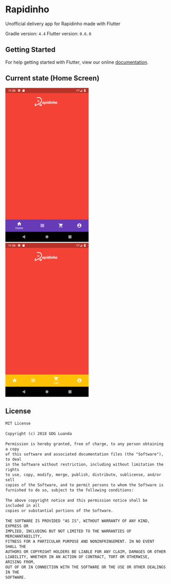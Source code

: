# Rapidinho

Unofficial delivery app for Rapidinho made with Flutter

Gradle version: `4.4`
Flutter version: `0.6.0`

## Getting Started

For help getting started with Flutter, view our online
[documentation](https://flutter.io/).


## Current state (Home Screen)


<img src="/screenshots/home1.png" width="260" height="480"> <img src="/screenshots/home2.png" width="260" height="480">

## License

```
MIT License

Copyright (c) 2018 GDG Luanda

Permission is hereby granted, free of charge, to any person obtaining a copy
of this software and associated documentation files (the "Software"), to deal
in the Software without restriction, including without limitation the rights
to use, copy, modify, merge, publish, distribute, sublicense, and/or sell
copies of the Software, and to permit persons to whom the Software is
furnished to do so, subject to the following conditions:

The above copyright notice and this permission notice shall be included in all
copies or substantial portions of the Software.

THE SOFTWARE IS PROVIDED "AS IS", WITHOUT WARRANTY OF ANY KIND, EXPRESS OR
IMPLIED, INCLUDING BUT NOT LIMITED TO THE WARRANTIES OF MERCHANTABILITY,
FITNESS FOR A PARTICULAR PURPOSE AND NONINFRINGEMENT. IN NO EVENT SHALL THE
AUTHORS OR COPYRIGHT HOLDERS BE LIABLE FOR ANY CLAIM, DAMAGES OR OTHER
LIABILITY, WHETHER IN AN ACTION OF CONTRACT, TORT OR OTHERWISE, ARISING FROM,
OUT OF OR IN CONNECTION WITH THE SOFTWARE OR THE USE OR OTHER DEALINGS IN THE
SOFTWARE.
```
